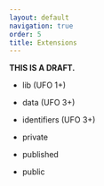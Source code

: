 ```yaml
---
layout: default
navigation: true
order: 5
title: Extensions
---
```


**THIS IS A DRAFT.**

- lib (UFO 1+)
- data (UFO 3+)
- identifiers (UFO 3+)

- private
- published
- public
